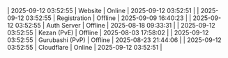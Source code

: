 | 2025-09-12 03:52:55 | Website | Online | 2025-09-12 03:52:51 |
| 2025-09-12 03:52:55 | Registration | Offline | 2025-09-09 16:40:23 |
| 2025-09-12 03:52:55 | Auth Server | Offline | 2025-08-18 09:33:31 |
| 2025-09-12 03:52:55 | Kezan (PvE) | Offline | 2025-08-03 17:58:02 |
| 2025-09-12 03:52:55 | Gurubashi (PvP) | Offline | 2025-08-23 21:44:06 |
| 2025-09-12 03:52:55 | Cloudflare | Online | 2025-09-12 03:52:51 |
